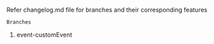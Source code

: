 Refer changelog.md file for branches and their corresponding features

```Branches```
1. event-customEvent
